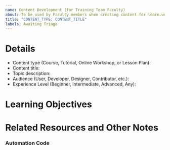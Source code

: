 ```yaml
---
name: Content Development (for Training Team Faculty)
about: To be used by Faculty members when creating content for learn.wordpress.org
title: "CONTENT_TYPE: CONTENT_TITLE"
labels: Awaiting Triage
---
```


# Details

- Content type (Course, Tutorial, Online Workshop, or Lesson Plan):
- Content title: 
- Topic description: 
- Audience (User, Developer, Designer, Contributor, etc.):
- Experience Level (Beginner, Intermediate, Advanced, Any):

# Learning Objectives
<!--
What will the learner be able to do as a result of this content?
-->

# Related Resources and Other Notes


### Automation Code
<!-- 
Under this comment, type two slashes (//) followed by the content type (tutorial, online-workshop, lesson-plan, course). (Like //example) Once submitted, that code will add a new comment to the issue with the relevant development checklist.
-->
